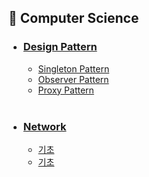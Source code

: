 ## 📌 Computer Science

- ### [Design Pattern](src/DesignPattern/DesignPattern.md)

  - [Singleton Pattern](src/DesignPattern/SingletonPattern.md)
  - [Observer Pattern](src/DesignPattern/ObserverPattern.md)
  - [Proxy Pattern](src/DesignPattern/ProxyPattern.md)

  <br>

- ### [Network](src/Network/Network.md)
  
  - [기초](src/Network/기초)
  - [기초](src/Network/기초)


